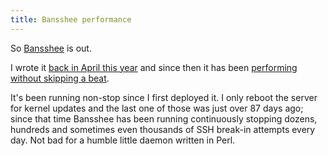 ```yaml
---
title: Bansshee performance
---
```


So [Bansshee](http://bansshee.org/) is out.

I wrote it [back in April this year](http://www.wincent.com/a/about/wincent/weblog/archives/2006/04/bansshee_my_ans.php) and since then it has been [performing without skipping a beat](http://www.wincent.com/a/about/wincent/weblog/archives/2006/04/bansshee_update.php).

It's been running non-stop since I first deployed it. I only reboot the server for kernel updates and the last one of those was just over 87 days ago; since that time Bansshee has been running continuously stopping dozens, hundreds and sometimes even thousands of SSH break-in attempts every day. Not bad for a humble little daemon written in Perl.
